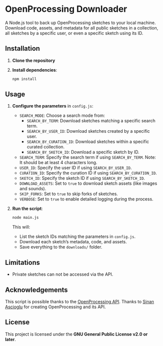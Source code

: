 # OpenProcessing Downloader

A Node.js tool to back up OpenProcessing sketches to your local machine. Download code, assets, and metadata for all public sketches in a collection, all sketches by a specific user, or even a specific sketch using its ID.

## Installation

1. **Clone the repository**

2. **Install dependencies**:

   ```bash
   npm install
   ```

## Usage

1. **Configure the parameters** in `config.js`:
   - `SEARCH_MODE`: Choose a search mode from:
     - `SEARCH_BY_TERM`: Download sketches matching a specific search term.
     - `SEARCH_BY_USER_ID`: Download sketches created by a specific user.
     - `SEARCH_BY_CURATION_ID`: Download sketches within a specific curated collection.
     - `SEARCH_BY_SKETCH_ID`: Download a specific sketch by ID.
   - `SEARCH_TERM`: Specify the search term if using `SEARCH_BY_TERM`. Note: It should be at least 4 characters long.
   - `USER_ID`: Specify the user ID if using `SEARCH_BY_USER_ID`.
   - `CURATION_ID`: Specify the curation ID if using `SEARCH_BY_CURATION_ID`.
   - `SKETCH_ID`: Specify the sketch ID if using `SEARCH_BY_SKETCH_ID`.
   - `DOWNLOAD_ASSETS`: Set to `true` to download sketch assets (like images and sounds).
   - `SKIP_FORKS`: Set to `true` to skip forks of sketches.
   - `VERBOSE`: Set to `true` to enable detailed logging during the process.

2. **Run the script**:

   ```bash
   node main.js
   ```

   This will:
   - List the sketch IDs matching the parameters in `config.js`.
   - Download each sketch’s metadata, code, and assets.
   - Save everything to the `downloads/` folder.

## Limitations

- Private sketches can not be accessed via the API.

## Acknowledgements

This script is possible thanks to the [OpenProcessing API](https://openprocessing.org/api). Thanks to [Sinan Ascioglu](https://www.wiredpieces.com/) for creating OpenProcessing and its API.

## License

This project is licensed under the **GNU General Public License v2.0 or later**.